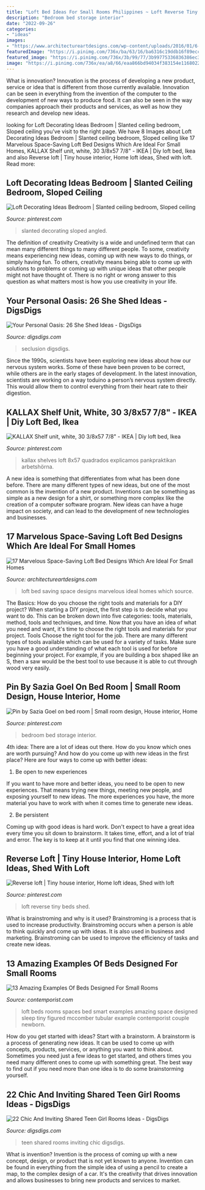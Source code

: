 ```yaml
---
title: "Loft Bed Ideas For Small Rooms Philippines ~ Loft Reverse Tiny Beds Shed"
description: "Bedroom bed storage interior"
date: "2022-09-26"
categories:
- "ideas"
images:
- "https://www.architectureartdesigns.com/wp-content/uploads/2016/01/6-50.jpg"
featuredImage: "https://i.pinimg.com/736x/ba/63/16/ba6316c19ddb16f89ecc33bc0e077f91.jpg"
featured_image: "https://i.pinimg.com/736x/3b/99/77/3b99775336836386ec3dab13cfe2d222.jpg"
image: "https://i.pinimg.com/736x/ea/a8/66/eaa866bd94034f383154e1168022c527--platform-bed-storage-platform-bedroom.jpg"
---
```



What is innovation?
Innovation is the process of developing a new product, service or idea that is different from those currently available. Innovation can be seen in everything from the invention of the computer to the development of new ways to produce food. It can also be seen in the way companies approach their products and services, as well as how they research and develop new ideas.

	

		
looking for Loft Decorating Ideas Bedroom | Slanted ceiling bedroom, Sloped ceiling you've visit to the right page. We have 8 Images about Loft Decorating Ideas Bedroom | Slanted ceiling bedroom, Sloped ceiling like 17 Marvelous Space-Saving Loft Bed Designs Which Are Ideal For Small Homes, KALLAX Shelf unit, white, 30 3/8x57 7/8&quot; - IKEA | Diy loft bed, Ikea and also Reverse loft | Tiny house interior, Home loft ideas, Shed with loft. Read more:
		
    
## Loft Decorating Ideas Bedroom | Slanted Ceiling Bedroom, Sloped Ceiling

<img loading=lazy src="https://i.pinimg.com/736x/3b/99/77/3b99775336836386ec3dab13cfe2d222.jpg" onerror="this.onerror=null;this.src='https://tse3.mm.bing.net/th?id=OIP.Ot3u_zs0PAu8MLVd1kfM0AHaKF&amp;pid=15.1';" alt="Loft Decorating Ideas Bedroom | Slanted ceiling bedroom, Sloped ceiling">

_Source: pinterest.com_

>slanted decorating sloped angled. 

	

The definition of creativity
Creativity is a wide and undefined term that can mean many different things to many different people. To some, creativity means experiencing new ideas, coming up with new ways to do things, or simply having fun. To others, creativity means being able to come up with solutions to problems or coming up with unique ideas that other people might not have thought of. There is no right or wrong answer to this question as what matters most is how you use creativity in your life.

    
## Your Personal Oasis: 26 She Shed Ideas - DigsDigs

<img loading=lazy src="https://www.digsdigs.com/photos/2017/07/05-a-cozy-modern-she-shed-with-a-living-and-bedroom-zone-to-enjoy-seclusion.jpg" onerror="this.onerror=null;this.src='https://tse2.mm.bing.net/th?id=OIP.mbklUnrometnD6ArnijveAHaJ4&amp;pid=15.1';" alt="Your Personal Oasis: 26 She Shed Ideas - DigsDigs">

_Source: digsdigs.com_

>seclusion digsdigs. 

	

Since the 1990s, scientists have been exploring new ideas about how our nervous system works. Some of these have been proven to be correct, while others are in the early stages of development. In the latest innovation, scientists are working on a way toduino a person’s nervous system directly. This would allow them to control everything from their heart rate to their digestion.

    
## KALLAX Shelf Unit, White, 30 3/8x57 7/8&quot; - IKEA | Diy Loft Bed, Ikea

<img loading=lazy src="https://i.pinimg.com/736x/60/39/36/603936298981691632dc88b1d617ab4e.jpg" onerror="this.onerror=null;this.src='https://tse1.mm.bing.net/th?id=OIP.toOvVMdSwgeDWlQ3fbULkQHaMR&amp;pid=15.1';" alt="KALLAX Shelf unit, white, 30 3/8x57 7/8&quot; - IKEA | Diy loft bed, Ikea">

_Source: pinterest.com_

>kallax shelves loft 8x57 quadrados explicamos pankpraktikan arbetshörna. 

	

A new idea is something that differentiates from what has been done before. There are many different types of new ideas, but one of the most common is the invention of a new product. Inventions can be something as simple as a new design for a shirt, or something more complex like the creation of a computer software program. New ideas can have a huge impact on society, and can lead to the development of new technologies and businesses.

    
## 17 Marvelous Space-Saving Loft Bed Designs Which Are Ideal For Small Homes

<img loading=lazy src="https://www.architectureartdesigns.com/wp-content/uploads/2016/01/6-50.jpg" onerror="this.onerror=null;this.src='https://tse3.mm.bing.net/th?id=OIP.xeoN89TWjSYrxbb2uBYZqQHaF0&amp;pid=15.1';" alt="17 Marvelous Space-Saving Loft Bed Designs Which Are Ideal For Small Homes">

_Source: architectureartdesigns.com_

>loft bed saving space designs marvelous ideal homes which source. 

	

The Basics: How do you choose the right tools and materials for a DIY project?
When starting a DIY project, the first step is to decide what you want to do. This can be broken down into five categories: tools, materials, method, tools and techniques, and time. Now that you have an idea of what you need and want, it's time to choose the right tools and materials for your project.
Tools
Choose the right tool for the job. There are many different types of tools available which can be used for a variety of tasks. Make sure you have a good understanding of what each tool is used for before beginning your project. For example, if you are building a box shaped like an S, then a saw would be the best tool to use because it is able to cut through wood very easily.

    
## Pin By Sazia Goel On Bed Room | Small Room Design, House Interior, Home

<img loading=lazy src="https://i.pinimg.com/736x/ea/a8/66/eaa866bd94034f383154e1168022c527--platform-bed-storage-platform-bedroom.jpg" onerror="this.onerror=null;this.src='https://tse1.mm.bing.net/th?id=OIP.WutVGnNiIiMHf-VwoPMXTgHaLH&amp;pid=15.1';" alt="Pin by Sazia Goel on bed room | Small room design, House interior, Home">

_Source: pinterest.com_

>bedroom bed storage interior. 

	

4th idea:
There are a lot of ideas out there. How do you know which ones are worth pursuing? And how do you come up with new ideas in the first place?
Here are four ways to come up with better ideas:

1. Be open to new experiences

If you want to have more and better ideas, you need to be open to new experiences. That means trying new things, meeting new people, and exposing yourself to new ideas. The more experiences you have, the more material you have to work with when it comes time to generate new ideas.

2. Be persistent

Coming up with good ideas is hard work. Don't expect to have a great idea every time you sit down to brainstorm. It takes time, effort, and a lot of trial and error. The key is to keep at it until you find that one winning idea.

    
## Reverse Loft | Tiny House Interior, Home Loft Ideas, Shed With Loft

<img loading=lazy src="https://i.pinimg.com/736x/ba/63/16/ba6316c19ddb16f89ecc33bc0e077f91.jpg" onerror="this.onerror=null;this.src='https://tse4.mm.bing.net/th?id=OIP.IqhJm82pq3tRx1SRWlKFjQHaJ4&amp;pid=15.1';" alt="Reverse loft | Tiny house interior, Home loft ideas, Shed with loft">

_Source: pinterest.com_

>loft reverse tiny beds shed. 

	

What is brainstroming and why is it used?
Brainstroming is a process that is used to increase productivity. Brainstroming occurs when a person is able to think quickly and come up with ideas. It is also used in business and marketing. Brainstroming can be used to improve the efficiency of tasks and create new ideas.

    
## 13 Amazing Examples Of Beds Designed For Small Rooms

<img loading=lazy src="https://www.contemporist.com/wp-content/uploads/2016/05/beds-for-small-spaces_080516_06-800x1100.jpg" onerror="this.onerror=null;this.src='https://tse2.mm.bing.net/th?id=OIP.lvmBUBkpEwjSt4XnRC_mBQHaKL&amp;pid=15.1';" alt="13 Amazing Examples Of Beds Designed For Small Rooms">

_Source: contemporist.com_

>loft beds rooms spaces bed smart examples amazing space designed sleep tiny figured mccomber tubular example contemporist couple newborn. 

	

How do you get started with ideas?
Start with a brainstorm. A brainstorm is a process of generating new ideas. It can be used to come up with concepts, products, services, or anything you want to think about. Sometimes you need just a few ideas to get started, and others times you need many different ones to come up with something great. The best way to find out if you need more than one idea is to do some brainstorming yourself.

    
## 22 Chic And Inviting Shared Teen Girl Rooms Ideas - DigsDigs

<img loading=lazy src="https://www.digsdigs.com/photos/chic-and-inviting-shared-teen-girl-rooms-ideas-11.jpg" onerror="this.onerror=null;this.src='https://tse3.mm.bing.net/th?id=OIP.FbbFW2VVomJEEsWn5xfJmgHaLH&amp;pid=15.1';" alt="22 Chic And Inviting Shared Teen Girl Rooms Ideas - DigsDigs">

_Source: digsdigs.com_

>teen shared rooms inviting chic digsdigs. 

	

What is invention?
Invention is the process of coming up with a new concept, design, or product that is not yet known to anyone. Invention can be found in everything from the simple idea of using a pencil to create a map, to the complex design of a car. It's the creativity that drives innovation and allows businesses to bring new products and services to market.

